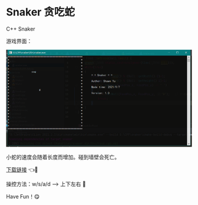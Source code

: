 # Snaker 贪吃蛇
 C++ Snaker

游戏界面：

![image-2021](./Img/image-2021.png)

小蛇的速度会随着长度而增加。碰到墙壁会死亡。

[下载链接](https://github.com/dashuai916/Snaker/releases) 👈👀

操控方法：w/s/a/d --> 上下左右 🚀

Have Fun！😋